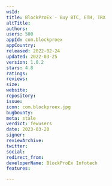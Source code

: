 ```yaml
---
wsId: 
title: BlockProEx - Buy BTC, ETH, TRX
altTitle: 
authors: 
users: 500
appId: com.blockproex
appCountry: 
released: 2022-02-24
updated: 2022-03-25
version: 1.0.2
stars: 4.8
ratings: 
reviews: 
size: 
website: 
repository: 
issue: 
icon: com.blockproex.jpg
bugbounty: 
meta: stale
verdict: fewusers
date: 2023-03-20
signer: 
reviewArchive: 
twitter: 
social: 
redirect_from: 
developerName: BlockProEx Infotech
features: 

---
```



